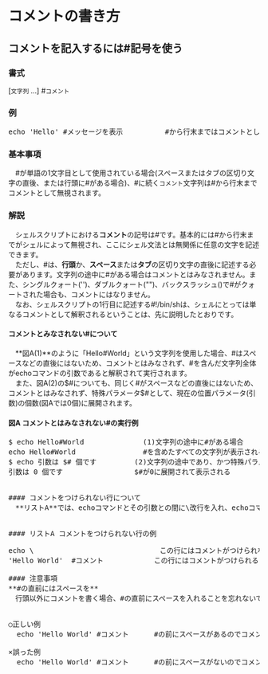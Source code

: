 # コメントの書き方
## コメントを記入するには#記号を使う

### 書式
[`文字列` ...] #`コメント`<br>

### 例
<pre>
echo 'Hello' #メッセージを表示          #から行末まではコメントとして無視される
</pre>

### 基本事項
　#が単語の1文字目として使用されている場合(スペースまたはタブの区切り文字の直後、または行頭に#がある場合)、#に続く`コメント`文字列は#から行末までコメントとして無視されます。<br>

### 解説
　シェルスクリプトにおける**コメント**の記号は#です。基本的には#から行末までがシェルによって無視され、ここにシェル文法とは無関係に任意の文字を記述できます。<br>
　ただし、#は、**行頭**か、**スペース**または**タブ**の区切り文字の直後に記述する必要があります。文字列の途中に#がある場合はコメントとはみなされません。また、シングルクォート('')、ダブルクォート("")、バックスラッシュ(\)で#がクォートされた場合も、コメントにはなりません。<br>
　なお、シェルスクリプトの1行目に記述する#!/bin/shは、シェルにとっては単なるコメントとして解釈されるということは、先に説明したとおりです。<br>

#### コメントとみなされない#について
　**図A(1)**のように「Hello#World」という文字列を使用した場合、#はスペースなどの直後にはないため、コメントとはみなされず、#を含んだ文字列全体がechoコマンドの引数であると解釈されて実行されます。<br>
　また、図A(2)の$#についても、同じく#がスペースなどの直後にはないため、コメントとはみなされず、特殊パラメータ$#として、現在の位置パラメータ(引数)の個数(図Aでは0個)に展開されます。<br>

#### 図A コメントとはみなされない#の実行例

<pre>
$ echo Hello#World              (1)文字列の途中に#がある場合
echo Hello#World                #を含めたすべての文字列が表示される
$ echo 引数は $# 個です         (2)文字列の途中であり、かつ特殊パラメータの場合
引数は 0 個です                 $#が0に展開されて表示される
</per>

#### コメントをつけられない行について
　**リストA**では、echoコマンドとその引数との間に\改行を入れ、echoコマンドを2行に分けて記述しています。この場合、行の継続を行うために、1行目の\の直後に改行を入れなければならないため、\の右側に#などを追加してコメントを書くことはできません。コメントは、2行目の引数のあとに記述するようにします。<br>

#### リストA コメントをつけられない行の例
<pre>
echo \                              この行にはコメントがつけられない
'Hello World'  #コメント            この行にはコメントがつけられる

#### 注意事項
**#の直前にはスペースを**
　行頭以外にコメントを書く場合、#の直前にスペースを入れることを忘れないでください。次の誤った例のように、コマンドの直後に#を続けて書くと、コメントとはみなされなくなってしまいます。<br>

○正しい例
  echo 'Hello World' #コメント      #の前にスペースがあるのでコメントとみなされる

×誤った例
  echo 'Hello World' #コメント      #の前にスペースがないのでコメントとはみなされない

